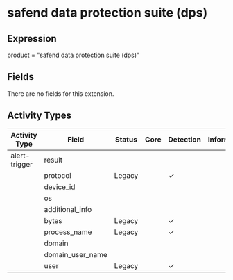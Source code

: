 safend data protection suite (dps)
==================================

Expression
----------

product = "safend data protection suite (dps)"

Fields
------

There are no fields for this extension.

Activity Types
--------------

| Activity Type | Field            | Status | Core | Detection | Informational |
| ------------- | ---------------- | ------ | ---- | --------- | ------------- |
| alert-trigger | result           |        |      |           |               |
|               | protocol         | Legacy |      | &#10003;  |               |
|               | device_id        |        |      |           |               |
|               | os               |        |      |           |               |
|               | additional_info  |        |      |           |               |
|               | bytes            | Legacy |      | &#10003;  |               |
|               | process_name     | Legacy |      | &#10003;  |               |
|               | domain           |        |      |           |               |
|               | domain_user_name |        |      |           |               |
|               | user             | Legacy |      | &#10003;  |               |

